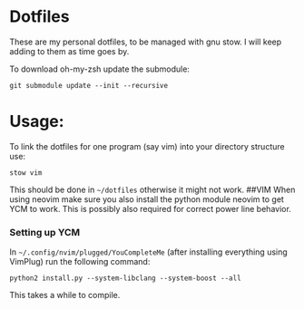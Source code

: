# Dotfiles
These are my personal dotfiles, to be managed with gnu stow.
I will keep adding to them as time goes by.

To download oh-my-zsh update the submodule:
```
git submodule update --init --recursive
```

# Usage:
To link the dotfiles for one program (say vim) into your directory structure use:
```
stow vim
```
This should be done in `~/dotfiles` otherwise it might not work.
##VIM
When using neovim make sure you also install the python module neovim to get YCM to work.
This is possibly also required for correct power line behavior.
### Setting up YCM
In `~/.config/nvim/plugged/YouCompleteMe` (after installing everything using VimPlug) run the following command:
```
python2 install.py --system-libclang --system-boost --all
```
This takes a while to compile.
